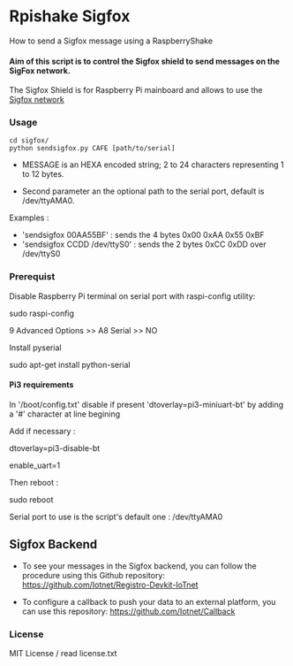 # Rpishake Sigfox

How to send a Sigfox message using a RaspberryShake

#### Aim of this script is to control the Sigfox shield to send messages on the SigFox network.

The Sigfox Shield is for Raspberry Pi mainboard and allows to use the [Sigfox network](http://sigfox.com)


### Usage

```
cd sigfox/
python sendsigfox.py CAFE [path/to/serial]
```

- MESSAGE is an HEXA encoded string; 2 to 24 characters representing 1 to 12 bytes.

- Second parameter an the optional path to the serial port, default is /dev/ttyAMA0.

Examples :
- 'sendsigfox 00AA55BF' : sends the 4 bytes 0x00 0xAA 0x55 0xBF
- 'sendsigfox CCDD /dev/ttyS0' : sends the 2 bytes 0xCC 0xDD over /dev/ttyS0

### Prerequist

Disable Raspberry Pi terminal on serial port with raspi-config utility:

sudo raspi-config

9 Advanced Options >> A8 Serial >> NO

Install pyserial

sudo apt-get install python-serial

#### Pi3 requirements

In '/boot/config.txt' disable if present 'dtoverlay=pi3-miniuart-bt' by adding a '\#' character at line begining

Add if necessary :

dtoverlay=pi3-disable-bt

enable_uart=1

Then reboot :

sudo reboot

Serial port to use is the script's default one : /dev/ttyAMA0

## Sigfox Backend

* To see your messages in the Sigfox backend, you can follow the procedure using this Github repository:
https://github.com/Iotnet/Registro-Devkit-IoTnet

* To configure a callback to push your data to an external platform, you can use this repository: https://github.com/Iotnet/Callback

### License

MIT License / read license.txt
